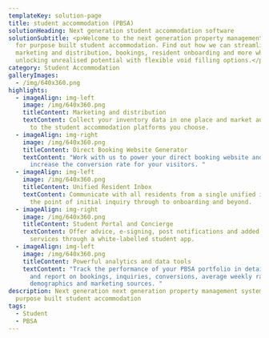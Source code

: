 ```yaml
---
templateKey: solution-page
title: student accommodation (PBSA)
solutionHeading: Next generation student accommodation software
solutionSubtitle: <p>Welcome to the next generation property management system
  for purpose built student accommodation. Find out how we can streamline
  marketing and distribution, bookings, resident onboarding and more while
  unlocking unrealised potential with flexible void filling options.</p>
category: Student Accommodation
galleryImages:
  - /img/640x360.png
highlights:
  - imageAlign: img-left
    image: /img/640x360.png
    titleContent: Marketing and distribution
    textContent: Collect your inventory data in one place and market automatically
      to the student accommodation platforms you choose.
  - imageAlign: img-right
    image: /img/640x360.png
    titleContent: Direct Booking Website Generator
    textContent: "Work with us to power your direct booking website and dramatically
      increase the conversion rate for your visitors. "
  - imageAlign: img-left
    image: /img/640x360.png
    titleContent: Unified Resident Inbox
    textContent: Communicate with all residents from a single unified inbox, from
      the point of initial inquiry through to onboarding and beyond.
  - imageAlign: img-right
    image: /img/640x360.png
    titleContent: Student Portal and Concierge
    textContent: Offer advice, e-signing, post notifications and added value
      services through a white-labelled student app.
  - imageAlign: img-left
    image: /img/640x360.png
    titleContent: Powerful analytics and data tools
    textContent: "Track the performance of your PBSA portfolio in detail. Analyse
      and report on bookings, inquiries, conversions, average weekly rates,
      demographics and marketing sources. "
description: Next generation next generation property management system for
  purpose built student accommodation
tags:
  - Student
  - PBSA
---
```

